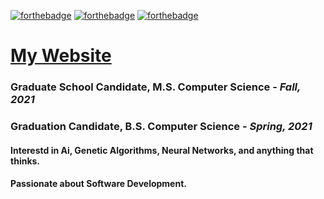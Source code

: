 [![forthebadge](https://forthebadge.com/images/badges/open-source.svg)](https://forthebadge.com)
[![forthebadge](https://forthebadge.com/images/badges/makes-people-smile.svg)](https://forthebadge.com)
[![forthebadge](https://forthebadge.com/images/badges/powered-by-black-magic.svg)](https://forthebadge.com)
# [My Website](https://hubertben.github.io/Personal-Website/)
### Graduate School Candidate, M.S. Computer Science - *Fall, 2021*
### Graduation Candidate, B.S. Computer Science - *Spring, 2021*
#### Interestd in Ai, Genetic Algorithms, Neural Networks, and anything that thinks.
#### Passionate about Software Development.
